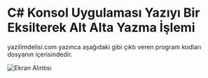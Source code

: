 # C# Konsol Uygulaması Yazıyı Bir Eksilterek Alt Alta Yazma İşlemi
 
 
 
 yazilimdelisi.com yazınca aşağıdaki gibi çıktı veren program kodları dosyanın içerisindedir. 
 
 ![Ekran Alıntısı](https://user-images.githubusercontent.com/54710006/82954582-bacb3d00-9fb5-11ea-9f4c-4bb13545aeb6.PNG)

 
